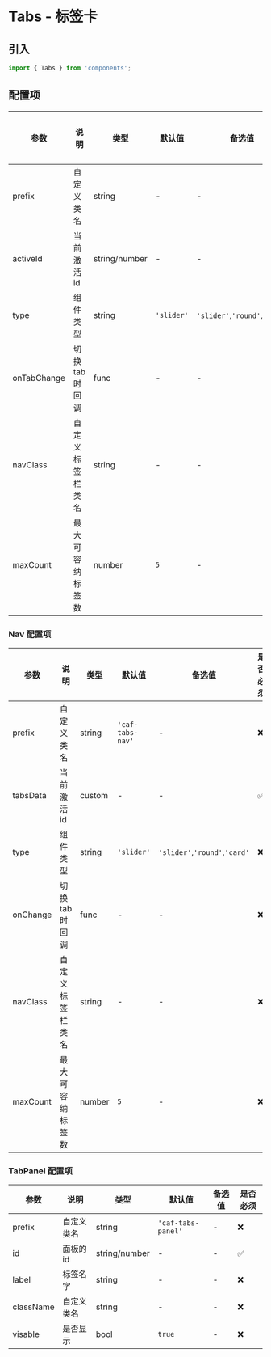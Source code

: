 # Tabs - 标签卡

## 引入
```jsx
import { Tabs } from 'components';
```

## 配置项
| 参数 | 说明 | 类型 | 默认值 |备选值 | 是否必须 |
| --- | --- | --- | --- | --- | --- |
| prefix | 自定义类名 | string | - | - | ❌ |
| activeId | 当前激活id | string/number | - | - | ✅  |
| type | 组件类型 | string | `'slider'` | `'slider'`,`'round'`,`'card'` | ❌ |
| onTabChange | 切换tab时回调 | func | - | - | ❌ |
| navClass | 自定义标签栏类名 | string | - | - | ❌ |
| maxCount | 最大可容纳标签数 | number | `5` | - | ❌ |

### Nav 配置项
| 参数 | 说明 | 类型 | 默认值 |备选值 | 是否必须 |
| --- | --- | --- | --- | --- | --- |
| prefix | 自定义类名 | string | `'caf-tabs-nav'` | - | ❌ |
| tabsData | 当前激活id | <a class="caf-markdown-hover" data-desc="{ id: union ✅ ,label: string ✅ ,actived: bool ✅ ,className: string ✅ ,visable: bool ✅  }">custom</a> | - | - | ✅  |
| type | 组件类型 | string | `'slider'` | `'slider'`,`'round'`,`'card'` | ❌ |
| onChange | 切换tab时回调 | func | - | - | ❌ |
| navClass | 自定义标签栏类名 | string | - | - | ❌ |
| maxCount | 最大可容纳标签数 | number | `5` | - | ❌ |

### TabPanel 配置项
| 参数 | 说明 | 类型 | 默认值 |备选值 | 是否必须 |
| --- | --- | --- | --- | --- | --- |
| prefix | 自定义类名 | string | `'caf-tabs-panel'` | - | ❌ |
| id | 面板的id | string/number | - | - | ✅  |
| label | 标签名字 | string | - | - | ❌ |
| className | 自定义类名 | string | - | - | ❌ |
| visable | 是否显示 | bool | `true` | - | ❌ |
